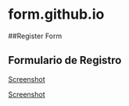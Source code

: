 # form.github.io
##Register Form

## Formulario de Registro

[Screenshot](./assets/logoEk.jpg)

[Screenshot](./assets/registerForm.png)
